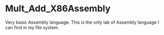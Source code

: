 # Mult_Add_X86Assembly
Very basic Assembly language. This is the only lab of Assembly language I can find in my file system.
